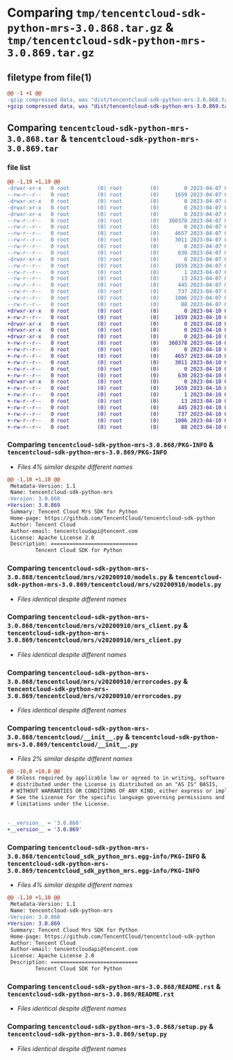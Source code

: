# Comparing `tmp/tencentcloud-sdk-python-mrs-3.0.868.tar.gz` & `tmp/tencentcloud-sdk-python-mrs-3.0.869.tar.gz`

## filetype from file(1)

```diff
@@ -1 +1 @@
-gzip compressed data, was "dist/tencentcloud-sdk-python-mrs-3.0.868.tar", last modified: Fri Apr  7 00:46:05 2023, max compression
+gzip compressed data, was "dist/tencentcloud-sdk-python-mrs-3.0.869.tar", last modified: Mon Apr 10 03:10:01 2023, max compression
```

## Comparing `tencentcloud-sdk-python-mrs-3.0.868.tar` & `tencentcloud-sdk-python-mrs-3.0.869.tar`

### file list

```diff
@@ -1,19 +1,19 @@
-drwxr-xr-x   0 root         (0) root         (0)        0 2023-04-07 00:46:05.000000 tencentcloud-sdk-python-mrs-3.0.868/
--rw-r--r--   0 root         (0) root         (0)     1659 2023-04-07 00:46:05.000000 tencentcloud-sdk-python-mrs-3.0.868/PKG-INFO
-drwxr-xr-x   0 root         (0) root         (0)        0 2023-04-07 00:46:05.000000 tencentcloud-sdk-python-mrs-3.0.868/tencentcloud/
-drwxr-xr-x   0 root         (0) root         (0)        0 2023-04-07 00:46:05.000000 tencentcloud-sdk-python-mrs-3.0.868/tencentcloud/mrs/
-drwxr-xr-x   0 root         (0) root         (0)        0 2023-04-07 00:46:05.000000 tencentcloud-sdk-python-mrs-3.0.868/tencentcloud/mrs/v20200910/
--rw-r--r--   0 root         (0) root         (0)   360378 2023-04-07 00:46:05.000000 tencentcloud-sdk-python-mrs-3.0.868/tencentcloud/mrs/v20200910/models.py
--rw-r--r--   0 root         (0) root         (0)        0 2023-04-07 00:46:05.000000 tencentcloud-sdk-python-mrs-3.0.868/tencentcloud/mrs/v20200910/__init__.py
--rw-r--r--   0 root         (0) root         (0)     4657 2023-04-07 00:46:05.000000 tencentcloud-sdk-python-mrs-3.0.868/tencentcloud/mrs/v20200910/mrs_client.py
--rw-r--r--   0 root         (0) root         (0)     3011 2023-04-07 00:46:05.000000 tencentcloud-sdk-python-mrs-3.0.868/tencentcloud/mrs/v20200910/errorcodes.py
--rw-r--r--   0 root         (0) root         (0)        0 2023-04-07 00:46:05.000000 tencentcloud-sdk-python-mrs-3.0.868/tencentcloud/mrs/__init__.py
--rw-r--r--   0 root         (0) root         (0)      630 2023-04-07 00:46:05.000000 tencentcloud-sdk-python-mrs-3.0.868/tencentcloud/__init__.py
-drwxr-xr-x   0 root         (0) root         (0)        0 2023-04-07 00:46:05.000000 tencentcloud-sdk-python-mrs-3.0.868/tencentcloud_sdk_python_mrs.egg-info/
--rw-r--r--   0 root         (0) root         (0)     1659 2023-04-07 00:46:05.000000 tencentcloud-sdk-python-mrs-3.0.868/tencentcloud_sdk_python_mrs.egg-info/PKG-INFO
--rw-r--r--   0 root         (0) root         (0)        1 2023-04-07 00:46:05.000000 tencentcloud-sdk-python-mrs-3.0.868/tencentcloud_sdk_python_mrs.egg-info/dependency_links.txt
--rw-r--r--   0 root         (0) root         (0)       13 2023-04-07 00:46:05.000000 tencentcloud-sdk-python-mrs-3.0.868/tencentcloud_sdk_python_mrs.egg-info/top_level.txt
--rw-r--r--   0 root         (0) root         (0)      445 2023-04-07 00:46:05.000000 tencentcloud-sdk-python-mrs-3.0.868/tencentcloud_sdk_python_mrs.egg-info/SOURCES.txt
--rw-r--r--   0 root         (0) root         (0)      737 2023-04-07 00:46:05.000000 tencentcloud-sdk-python-mrs-3.0.868/README.rst
--rw-r--r--   0 root         (0) root         (0)     1006 2023-04-07 00:46:05.000000 tencentcloud-sdk-python-mrs-3.0.868/setup.py
--rw-r--r--   0 root         (0) root         (0)       88 2023-04-07 00:46:05.000000 tencentcloud-sdk-python-mrs-3.0.868/setup.cfg
+drwxr-xr-x   0 root         (0) root         (0)        0 2023-04-10 03:10:01.000000 tencentcloud-sdk-python-mrs-3.0.869/
+-rw-r--r--   0 root         (0) root         (0)     1659 2023-04-10 03:10:01.000000 tencentcloud-sdk-python-mrs-3.0.869/PKG-INFO
+drwxr-xr-x   0 root         (0) root         (0)        0 2023-04-10 03:10:01.000000 tencentcloud-sdk-python-mrs-3.0.869/tencentcloud/
+drwxr-xr-x   0 root         (0) root         (0)        0 2023-04-10 03:10:01.000000 tencentcloud-sdk-python-mrs-3.0.869/tencentcloud/mrs/
+drwxr-xr-x   0 root         (0) root         (0)        0 2023-04-10 03:10:01.000000 tencentcloud-sdk-python-mrs-3.0.869/tencentcloud/mrs/v20200910/
+-rw-r--r--   0 root         (0) root         (0)   360378 2023-04-10 03:10:01.000000 tencentcloud-sdk-python-mrs-3.0.869/tencentcloud/mrs/v20200910/models.py
+-rw-r--r--   0 root         (0) root         (0)        0 2023-04-10 03:10:01.000000 tencentcloud-sdk-python-mrs-3.0.869/tencentcloud/mrs/v20200910/__init__.py
+-rw-r--r--   0 root         (0) root         (0)     4657 2023-04-10 03:10:01.000000 tencentcloud-sdk-python-mrs-3.0.869/tencentcloud/mrs/v20200910/mrs_client.py
+-rw-r--r--   0 root         (0) root         (0)     3011 2023-04-10 03:10:01.000000 tencentcloud-sdk-python-mrs-3.0.869/tencentcloud/mrs/v20200910/errorcodes.py
+-rw-r--r--   0 root         (0) root         (0)        0 2023-04-10 03:10:01.000000 tencentcloud-sdk-python-mrs-3.0.869/tencentcloud/mrs/__init__.py
+-rw-r--r--   0 root         (0) root         (0)      630 2023-04-10 03:10:01.000000 tencentcloud-sdk-python-mrs-3.0.869/tencentcloud/__init__.py
+drwxr-xr-x   0 root         (0) root         (0)        0 2023-04-10 03:10:01.000000 tencentcloud-sdk-python-mrs-3.0.869/tencentcloud_sdk_python_mrs.egg-info/
+-rw-r--r--   0 root         (0) root         (0)     1659 2023-04-10 03:10:01.000000 tencentcloud-sdk-python-mrs-3.0.869/tencentcloud_sdk_python_mrs.egg-info/PKG-INFO
+-rw-r--r--   0 root         (0) root         (0)        1 2023-04-10 03:10:01.000000 tencentcloud-sdk-python-mrs-3.0.869/tencentcloud_sdk_python_mrs.egg-info/dependency_links.txt
+-rw-r--r--   0 root         (0) root         (0)       13 2023-04-10 03:10:01.000000 tencentcloud-sdk-python-mrs-3.0.869/tencentcloud_sdk_python_mrs.egg-info/top_level.txt
+-rw-r--r--   0 root         (0) root         (0)      445 2023-04-10 03:10:01.000000 tencentcloud-sdk-python-mrs-3.0.869/tencentcloud_sdk_python_mrs.egg-info/SOURCES.txt
+-rw-r--r--   0 root         (0) root         (0)      737 2023-04-10 03:10:01.000000 tencentcloud-sdk-python-mrs-3.0.869/README.rst
+-rw-r--r--   0 root         (0) root         (0)     1006 2023-04-10 03:10:01.000000 tencentcloud-sdk-python-mrs-3.0.869/setup.py
+-rw-r--r--   0 root         (0) root         (0)       88 2023-04-10 03:10:01.000000 tencentcloud-sdk-python-mrs-3.0.869/setup.cfg
```

### Comparing `tencentcloud-sdk-python-mrs-3.0.868/PKG-INFO` & `tencentcloud-sdk-python-mrs-3.0.869/PKG-INFO`

 * *Files 4% similar despite different names*

```diff
@@ -1,10 +1,10 @@
 Metadata-Version: 1.1
 Name: tencentcloud-sdk-python-mrs
-Version: 3.0.868
+Version: 3.0.869
 Summary: Tencent Cloud Mrs SDK for Python
 Home-page: https://github.com/TencentCloud/tencentcloud-sdk-python
 Author: Tencent Cloud
 Author-email: tencentcloudapi@tencent.com
 License: Apache License 2.0
 Description: ============================
         Tencent Cloud SDK for Python
```

### Comparing `tencentcloud-sdk-python-mrs-3.0.868/tencentcloud/mrs/v20200910/models.py` & `tencentcloud-sdk-python-mrs-3.0.869/tencentcloud/mrs/v20200910/models.py`

 * *Files identical despite different names*

### Comparing `tencentcloud-sdk-python-mrs-3.0.868/tencentcloud/mrs/v20200910/mrs_client.py` & `tencentcloud-sdk-python-mrs-3.0.869/tencentcloud/mrs/v20200910/mrs_client.py`

 * *Files identical despite different names*

### Comparing `tencentcloud-sdk-python-mrs-3.0.868/tencentcloud/mrs/v20200910/errorcodes.py` & `tencentcloud-sdk-python-mrs-3.0.869/tencentcloud/mrs/v20200910/errorcodes.py`

 * *Files identical despite different names*

### Comparing `tencentcloud-sdk-python-mrs-3.0.868/tencentcloud/__init__.py` & `tencentcloud-sdk-python-mrs-3.0.869/tencentcloud/__init__.py`

 * *Files 2% similar despite different names*

```diff
@@ -10,8 +10,8 @@
 # Unless required by applicable law or agreed to in writing, software
 # distributed under the License is distributed on an "AS IS" BASIS,
 # WITHOUT WARRANTIES OR CONDITIONS OF ANY KIND, either express or implied.
 # See the License for the specific language governing permissions and
 # limitations under the License.
 
 
-__version__ = '3.0.868'
+__version__ = '3.0.869'
```

### Comparing `tencentcloud-sdk-python-mrs-3.0.868/tencentcloud_sdk_python_mrs.egg-info/PKG-INFO` & `tencentcloud-sdk-python-mrs-3.0.869/tencentcloud_sdk_python_mrs.egg-info/PKG-INFO`

 * *Files 4% similar despite different names*

```diff
@@ -1,10 +1,10 @@
 Metadata-Version: 1.1
 Name: tencentcloud-sdk-python-mrs
-Version: 3.0.868
+Version: 3.0.869
 Summary: Tencent Cloud Mrs SDK for Python
 Home-page: https://github.com/TencentCloud/tencentcloud-sdk-python
 Author: Tencent Cloud
 Author-email: tencentcloudapi@tencent.com
 License: Apache License 2.0
 Description: ============================
         Tencent Cloud SDK for Python
```

### Comparing `tencentcloud-sdk-python-mrs-3.0.868/README.rst` & `tencentcloud-sdk-python-mrs-3.0.869/README.rst`

 * *Files identical despite different names*

### Comparing `tencentcloud-sdk-python-mrs-3.0.868/setup.py` & `tencentcloud-sdk-python-mrs-3.0.869/setup.py`

 * *Files identical despite different names*

